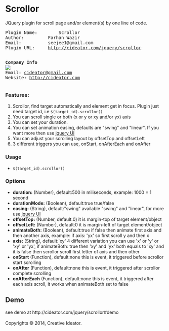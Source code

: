 <h1 id="pagetop">Scrollor</h1>
<p>JQuery plugin for scroll page and/or element(s) by one line of code.</p>
<div class="developer">
<pre>
Plugin Name:		Scrollor
Author:			Farhan Wazir
Email:			seejee1@gmail.com
Plugin URL:		<a href="http://cideator.com/jquery/scrollor">http://cideator.com/jquery/scrollor</a>

<strong>Company Info</strong>
			<img src="http://cideator.com/external_use_logos/onecolor-small-100x46.png" />
Email:			cideator@gmail.com
Website:		http://cideator.com
</pre>
</div>
<h3>Features:</h3>
<ol>
	<li>Scrollor, find target automatically and element get in focus. Plugin just need target id, i.e <code>$(target_id).scrollor()</code></li>
	<li>You can scroll single or both (x or y or xy and/or yx) axis</li>
    <li>You can set your duration.</li>
    <li>You can set animation easing, defaults are "swing" and "linear". If you want more then use <a href="http://api.jqueryui.com/easings/">jquery UI</a></li>
    <li>You can adjust your scrolling layout by offsetTop and offsetLeft</li>
    <!--<li>If you don't want scrollor only scroll your element, not parents elements then set "parents" to false. i.e <code>$(target_id).scrollor({parents:false})</code></li>-->
    <li>3 different triggers you can use, onStart, onAfterEach and onAfter</li>
</ol>
<h3>Usage</h3>
<ul>
	<li><code>$(target_id).scrollor()</code></li>
</ul>
<h3>Options</h3>
<ul class="options">
	<li><span class="type"><strong>duration:</strong> (Number), default:500</span> in miliseconds, example: 1000 = 1 second</li>
    <li><span class="type"><strong>durationMode:</strong> (Boolean), default:true</span> true/false</li>
    <li><span class="type"><strong>easing:</strong> (String), default:"swing"</span> available "swing" and "linear", for more use <a href="http://api.jqueryui.com/easings/">jquery UI</a></li>
    <li><span class="type"><strong>offsetTop:</strong> (Number, default:0)</span> it is margin-top of target element/object</li>
    <li><span class="type"><strong>offsetLeft:</strong> (Number), default:0</span> it is margin-left of target element/object</li>
    <li><span class="type"><strong>animateBoth:</strong> (Boolean), default:true</span> if false then animate first axis and then another axis, example: if axis: 'yx' so first scroll y and then x</li>
    <li><span class="type"><strong>axis:</strong> (String), default:'xy'</span> 4 different variation you can use 'x' or 'y' or 'xy' or 'yx', if animateBoth: true then 'xy' and 'yx' both equals to 'xy' and it is false then scrollor scroll first letter of axis and then other</li>
    <li><span class="type"><strong>onStart</strong> (Function), default:none</span> this is event, it triggered before scrollor start scrolling</li>
    <li><span class="type"><strong>onAfter</strong> (Function), default:none</span> this is event, it triggered after scrollor complete scrolling</li>
    <li><span class="type"><strong>onAfterEach</strong> (Function), default:none</span> this is event, it triggered after each axis scroll, it works when animateBoth set to false</li> 
</ul>
<h2 id="demo">Demo</h2>
see demo at http://cideator.com/jquery/scrollor#demo
<br />
<br />
<div class="copyrights">Copyrights &copy; 2014, Creative Ideator.</div>
